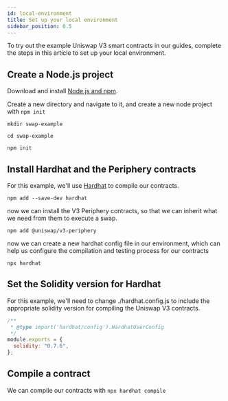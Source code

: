 ```yaml
---
id: local-environment
title: Set up your local environment
sidebar_position: 0.5
---
```


To try out the example Uniswap V3 smart contracts in our guides, complete the steps in this article to set up your local environment.


## Create a Node.js project

Download and install [Node.js and npm](https://docs.npmjs.com/downloading-and-installing-node-js-and-npm).

Create a new directory and navigate to it, and create a new node project with `npm init`

```
mkdir swap-example

cd swap-example

npm init
```

## Install Hardhat and the Periphery contracts

For this example, we'll use [Hardhat](https://hardhat.org/) to compile our contracts.

```
npm add --save-dev hardhat
```

now we can install the V3 Periphery contracts, so that we can inherit what we need from them to execute a swap.

```
npm add @uniswap/v3-periphery
```

now we can create a new hardhat config file in our environment, which can help us configure the compilation and testing process for our contracts

```
npx hardhat
```

## Set the Solidity version for Hardhat

For this example, we'll need to change ./hardhat.config.js to include the appropriate solidity version for compiling the Uniswap V3 contracts.

```js
/**
 * @type import('hardhat/config').HardhatUserConfig
 */
module.exports = {
  solidity: "0.7.6",
};
```

## Compile a contract

We can compile our contracts with `npx hardhat compile`

